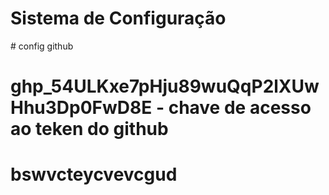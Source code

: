 <h1>Sistema de Configuração</h1>
# config github

# 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 - chave de acesso ao teken do github
# bswvcteycvevcgud
